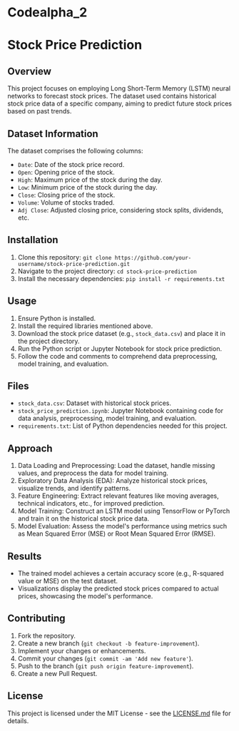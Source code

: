 # Codealpha_2
# Stock Price Prediction

## Overview

This project focuses on employing Long Short-Term Memory (LSTM) neural networks to forecast stock prices. The dataset used contains historical stock price data of a specific company, aiming to predict future stock prices based on past trends.

## Dataset Information

The dataset comprises the following columns:

- `Date`: Date of the stock price record.
- `Open`: Opening price of the stock.
- `High`: Maximum price of the stock during the day.
- `Low`: Minimum price of the stock during the day.
- `Close`: Closing price of the stock.
- `Volume`: Volume of stocks traded.
- `Adj Close`: Adjusted closing price, considering stock splits, dividends, etc.

## Installation

1. Clone this repository: `git clone https://github.com/your-username/stock-price-prediction.git`
2. Navigate to the project directory: `cd stock-price-prediction`
3. Install the necessary dependencies: `pip install -r requirements.txt`

## Usage

1. Ensure Python is installed.
2. Install the required libraries mentioned above.
3. Download the stock price dataset (e.g., `stock_data.csv`) and place it in the project directory.
4. Run the Python script or Jupyter Notebook for stock price prediction.
5. Follow the code and comments to comprehend data preprocessing, model training, and evaluation.

## Files

- `stock_data.csv`: Dataset with historical stock prices.
- `stock_price_prediction.ipynb`: Jupyter Notebook containing code for data analysis, preprocessing, model training, and evaluation.
- `requirements.txt`: List of Python dependencies needed for this project.

## Approach

1. Data Loading and Preprocessing: Load the dataset, handle missing values, and preprocess the data for model training.
2. Exploratory Data Analysis (EDA): Analyze historical stock prices, visualize trends, and identify patterns.
3. Feature Engineering: Extract relevant features like moving averages, technical indicators, etc., for improved prediction.
4. Model Training: Construct an LSTM model using TensorFlow or PyTorch and train it on the historical stock price data.
5. Model Evaluation: Assess the model's performance using metrics such as Mean Squared Error (MSE) or Root Mean Squared Error (RMSE).

## Results

- The trained model achieves a certain accuracy score (e.g., R-squared value or MSE) on the test dataset.
- Visualizations display the predicted stock prices compared to actual prices, showcasing the model's performance.

## Contributing

1. Fork the repository.
2. Create a new branch (`git checkout -b feature-improvement`).
3. Implement your changes or enhancements.
4. Commit your changes (`git commit -am 'Add new feature'`).
5. Push to the branch (`git push origin feature-improvement`).
6. Create a new Pull Request.

## License

This project is licensed under the MIT License - see the [LICENSE.md](LICENSE.md) file for details.
